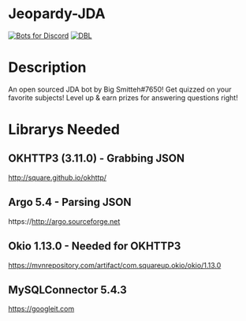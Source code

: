 # Jeopardy-JDA
[![Bots for Discord](https://botsfordiscord.com/api/bot/507725259617599509/widget)](https://botsfordiscord.com/bots/507725259617599509)
[![DBL](https://discordbots.org/api/widget/507725259617599509.svg/widget)](https://discordbots.org/bot/507725259617599509)
# Description
An open sourced JDA bot by Big Smitteh#7650! Get quizzed on your favorite subjects! Level up & earn prizes for answering questions right!

# Librarys Needed
## OKHTTP3 (3.11.0) - Grabbing JSON
http://square.github.io/okhttp/
## Argo 5.4 - Parsing JSON
https://http://argo.sourceforge.net
## Okio 1.13.0 - Needed for OKHTTP3
https://mvnrepository.com/artifact/com.squareup.okio/okio/1.13.0
## MySQLConnector 5.4.3
https://googleit.com

